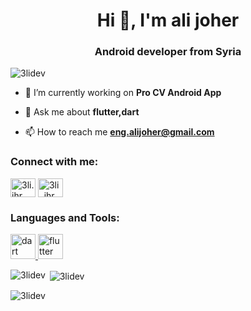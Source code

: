 <h1 align="center">Hi 👋, I'm ali joher</h1>
<h3 align="center">Android developer from Syria</h3>

<p align="left"> <img src="https://komarev.com/ghpvc/?username=3lidev&label=Profile%20views&color=0e75b6&style=flat" alt="3lidev" /> </p>

- 🔭 I’m currently working on **Pro CV Android App**

- 💬 Ask me about **flutter,dart**

- 📫 How to reach me **eng.alijoher@gmail.com**

<h3 align="left">Connect with me:</h3>
<p align="left">
<a href="https://fb.com/3li.jhr" target="blank"><img align="center" src="https://raw.githubusercontent.com/rahuldkjain/github-profile-readme-generator/master/src/images/icons/Social/facebook.svg" alt="3li.jhr" height="30" width="40" /></a>
<a href="https://instagram.com/3li_jhr" target="blank"><img align="center" src="https://raw.githubusercontent.com/rahuldkjain/github-profile-readme-generator/master/src/images/icons/Social/instagram.svg" alt="3li_jhr" height="30" width="40" /></a>
</p>

<h3 align="left">Languages and Tools:</h3>
<p align="left"> <a href="https://dart.dev" target="_blank" rel="noreferrer"> <img src="https://www.vectorlogo.zone/logos/dartlang/dartlang-icon.svg" alt="dart" width="40" height="40"/> </a> <a href="https://flutter.dev" target="_blank" rel="noreferrer"> <img src="https://www.vectorlogo.zone/logos/flutterio/flutterio-icon.svg" alt="flutter" width="40" height="40"/> </a> </p>

<p><img align="left" src="https://github-readme-stats.vercel.app/api/top-langs?username=3lidev&show_icons=true&locale=en&layout=compact" alt="3lidev" /></p>

<p>&nbsp;<img align="center" src="https://github-readme-stats.vercel.app/api?username=3lidev&show_icons=true&locale=en" alt="3lidev" /></p>

<p><img align="center" src="https://github-readme-streak-stats.herokuapp.com/?user=3lidev&" alt="3lidev" /></p>
